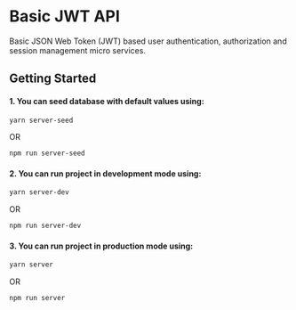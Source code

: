 # Basic JWT API
Basic JSON Web Token (JWT) based user authentication, authorization and session management micro services.

## Getting Started

#### 1. You can seed database with default values using:
```bash
yarn server-seed
```
OR
```bash
npm run server-seed
```

#### 2. You can run project in development mode using:
```bash
yarn server-dev
```
OR
```bash
npm run server-dev
```

#### 3. You can run project in production mode using:
```bash
yarn server
```
OR
```bash
npm run server
```
